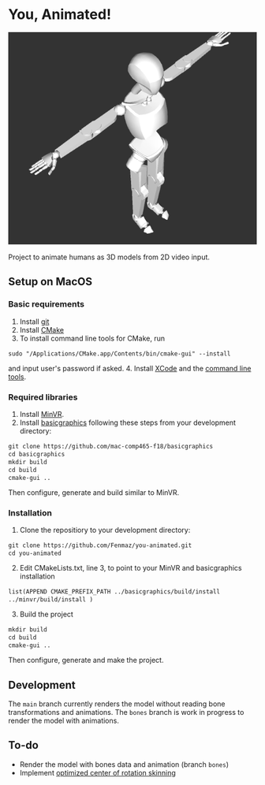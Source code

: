 # You, Animated!

![alt text](https://github.com/Fenmaz/you-animated/blob/bones/resources/Screen%20Shot%202018-11-27%20at%208.49.22%20PM.png) <!-- .element width="75%" -->


Project to animate humans as 3D models from 2D video input.

## Setup on MacOS
### Basic requirements
1. Install [git](https://git-scm.com/book/en/v2/Getting-Started-Installing-Git)
2. Install [CMake](https://cmake.org/download/)
3. To install command line tools for CMake, run
```
sudo "/Applications/CMake.app/Contents/bin/cmake-gui" --install
```
and input user's password if asked.
4. Install [XCode](https://developer.apple.com/xcode/) and the [command line tools](https://www.moncefbelyamani.com/how-to-install-xcode-homebrew-git-rvm-ruby-on-mac/#laptop-script).

### Required libraries
1. Install [MinVR](https://github.com/mac-comp465-f18/minvr).
2. Install [basicgraphics](https://github.com/mac-comp465-f18/basicgraphics) following these steps from your development directory:
  ```
  git clone https://github.com/mac-comp465-f18/basicgraphics
  cd basicgraphics
  mkdir build
  cd build
  cmake-gui ..
  ```
  Then configure, generate and build similar to MinVR.


### Installation
1. Clone the repositiory to your development directory:
```
git clone https://github.com/Fenmaz/you-animated.git
cd you-animated
```

2. Edit CMakeLists.txt, line 3, to point to your MinVR and basicgraphics installation
```
list(APPEND CMAKE_PREFIX_PATH ../basicgraphics/build/install ../minvr/build/install )
```

3. Build the project
```
mkdir build
cd build
cmake-gui ..
```
Then configure, generate and make the project.

## Development
The ```main``` branch currently renders the model without reading bone transformations and animations.
The ```bones``` branch is work in progress to render the model with animations.

## To-do
- Render the model with bones data and animation (branch ```bones```)
- Implement [optimized center of rotation skinning](https://dl.acm.org/citation.cfm?id=2925959)
